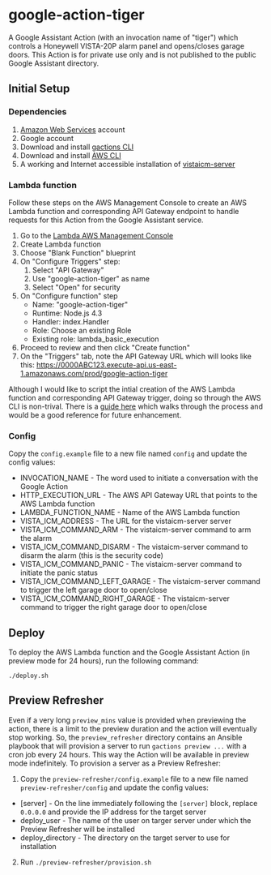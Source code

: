 # google-action-tiger

A Google Assistant Action (with an invocation name of "tiger") which controls a Honeywell VISTA-20P alarm panel and opens/closes garage doors.  This Action is for private use only and is not published to the public Google Assistant directory. 

## Initial Setup

### Dependencies

1. [Amazon Web Services](https://aws.amazon.com) account
2. Google account
3. Download and install [gactions CLI](https://developers.google.com/actions/tools/gactions-cli)
4. Download and install [AWS CLI](http://docs.aws.amazon.com/cli/latest/userguide/installing.html)
5. A working and Internet accessible installation of [vistaicm-server](https://github.com/bradyholt/vistaicm-server)

### Lambda function

Follow these steps on the AWS Management Console to create an AWS Lambda function and corresponding API Gateway endpoint to handle requests for this Action from the Google Assistant service.

1. Go to the [Lambda AWS Management Console](https://console.aws.amazon.com/lambda/)
2. Create Lambda function
3. Choose "Blank Function" blueprint
4. On "Configure Triggers" step:
   1. Select "API Gateway"
   2. Use "google-action-tiger" as name
   3. Select "Open" for security
5. On "Configure function" step
   - Name: "google-action-tiger"
   - Runtime: Node.js 4.3
   - Handler: index.Handler
   - Role: Choose an existing Role
   - Existing role: lambda_basic_execution
7. Proceed to review and then click "Create function"
8. On the "Triggers" tab, note the API Gateway URL which will looks like this: https://0000ABC123.execute-api.us-east-1.amazonaws.com/prod/google-action-tiger

Although I would like to script the intial creation of the AWS Lambda function and corresponding API Gateway trigger, doing so through the AWS CLI is non-trival.  There is a [guide here](https://ig.nore.me/2016/03/setting-up-lambda-and-a-gateway-through-the-cli/) which walks through the process and would be a good reference for future enhancement.

### Config

Copy the `config.example` file to a new file named `config` and update the config values:

- INVOCATION_NAME - The word used to initiate a conversation with the Google Action
- HTTP_EXECUTION_URL - The AWS API Gateway URL that points to the AWS Lambda function
- LAMBDA_FUNCTION_NAME - Name of the AWS Lambda function
- VISTA_ICM_ADDRESS - The URL for the vistaicm-server server
- VISTA_ICM_COMMAND_ARM - The vistaicm-server command to arm the alarm
- VISTA_ICM_COMMAND_DISARM - The vistaicm-server command to disarm the alarm (this is the security code)
- VISTA_ICM_COMMAND_PANIC - The vistaicm-server command to initiate the panic status
- VISTA_ICM_COMMAND_LEFT_GARAGE - The vistaicm-server command to trigger the left garage door to open/close
- VISTA_ICM_COMMAND_RIGHT_GARAGE - The vistaicm-server command to trigger the right garage door to open/close

## Deploy

To deploy the AWS Lambda function and the Google Assistant Action (in preview mode for 24 hours), run the following command:

`./deploy.sh`

## Preview Refresher

Even if a very long `preview_mins` value is provided when previewing the action, there is a limit to the preview duration and the action will eventually stop working.  So, the `preview_refresher` directory contains an Ansible playbook that will provision a server to run `gactions preview ...` with a cron job every 24 hours.  This way the Action will be available in preview mode indefinitely.  To provision a server as a Preview Refresher:

1. Copy the `preview-refresher/config.example` file to a new file named `preview-refresher/config` and update the config values:
 - [server] - On the line immediately following the `[server]` block, replace `0.0.0.0` and provide the IP address for the target server
 - deploy_user - The name of the user on <the></the> targer server under which the Preview Refresher will be installed
 - deploy_directory - The directory on the target server to use for installation

2. Run `./preview-refresher/provision.sh`